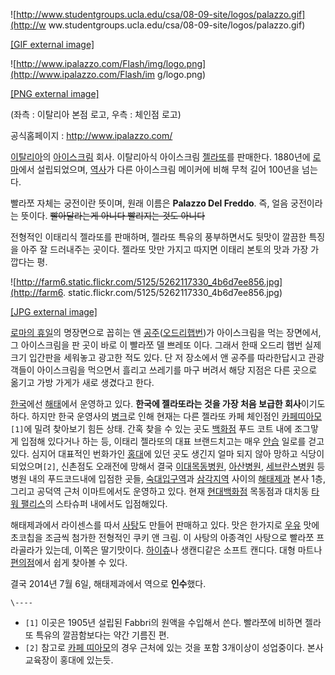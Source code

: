 ![http://www.studentgroups.ucla.edu/csa/08-09-site/logos/palazzo.gif](http://w
ww.studentgroups.ucla.edu/csa/08-09-site/logos/palazzo.gif)

[[GIF external
image]](http://www.studentgroups.ucla.edu/csa/08-09-site/logos/palazzo.gif)

![http://www.ipalazzo.com/Flash/img/logo.png](http://www.ipalazzo.com/Flash/im
g/logo.png)

[[PNG external image]](http://www.ipalazzo.com/Flash/img/logo.png)

  
(좌측 : 이탈리아 본점 로고, 우측 : 체인점 로고)

공식홈페이지 : <http://www.ipalazzo.com/>

[이탈리아](%EC%9D%B4%ED%83%88%EB%A6%AC%EC%95%84.md)의
[아이스크림](%EC%95%84%EC%9D%B4%EC%8A%A4%ED%81%AC%EB%A6%BC.md) 회사. 이탈리아식 아이스크림
[젤라또](%EC%A0%A4%EB%9D%BC%EB%98%90.md)를 판매한다. 1880년에
[로마](%EB%A1%9C%EB%A7%88.md)에서 설립되었으며, [역사](%EC%97%AD%EC%82%AC.md)가 다른
아이스크림 메이커에 비해 무척 길어 100년을 넘는다.

빨라쪼 자체는 궁전이란 뜻이며, 원래 이름은 **Palazzo Del Freddo**. 즉, 얼음 궁전이라는 뜻이다. <del>빨아달라는게
아니다 빨리지는 것도 아니다</del>

전형적인 이태리식 젤라또를 판매하며, 젤라또 특유의 풍부하면서도 뒷맛이 깔끔한 특징을 아주 잘 드러내주는 곳이다. 젤라또 맛만 가지고 따지면
이태리 본토의 맛과 가장 가깝다는 평.

![http://farm6.static.flickr.com/5125/5262117330_4b6d7ee856.jpg](http://farm6.
static.flickr.com/5125/5262117330_4b6d7ee856.jpg)

[[JPG external
image]](http://farm6.static.flickr.com/5125/5262117330_4b6d7ee856.jpg)

  
[로마의 휴일](%EB%A1%9C%EB%A7%88%EC%9D%98%20%ED%9C%B4%EC%9D%BC.md)의 명장면으로 꼽히는 앤
[공주](%EA%B3%B5%EC%A3%BC.md)([오드리햅번](%EC%98%A4%EB%93%9C%EB%A6%AC%20%ED%96%85%EB%B2%88.md))가 아이스크림을 먹는 장면에서,
그 아이스크림을 판 곳이 바로 이 빨라쪼 델 쁘레또 이다. 그래서 한때 오드리 햅번 실제크기 입간판을 세워놓고 광고한 적도 있다. 단 저
장소에서 앤 공주를 따라한답시고 관광객들이 아이스크림을 먹으면서 흘리고 쓰레기를 마구 버려서 해당 지점은 다른 곳으로 옮기고 가방 가게가
새로 생겼다고 한다.

[한국](%ED%95%9C%EA%B5%AD.md)에선 [해태](%ED%95%B4%ED%83%9C.md)에서 운영하고 있다.
**한국에 젤라또라는 것을 가장 처음 보급한 회사**이기도 하다. 하지만 한국 운영사의
[병크](%EB%B3%91%ED%81%AC.md)로 인해 현재는 다른 젤라또 카페 체인점인 [카페띠아모](%EC%B9%B4%ED%8E%98%20%EB%9D%A0%EC%95%84%EB%AA%A8.md)`[1]`에 밀려 찾아보기 힘든
상태. 간혹 찾을 수 있는 곳도 [백화점](%EB%B0%B1%ED%99%94%EC%A0%90.md) 푸드 코트 내에 조그맣게 입점해
있다거나 하는 등, 이태리 젤라또의 대표 브랜드치고는 매우 [안습](%EC%95%88%EC%8A%B5.md) 일로를 걷고 있다. 심지어
대표적인 번화가인 [홍대](%ED%99%8D%EB%8C%80.md)에 있던 곳도 생긴지 얼마 되지 않아 망하고 식당이
되었으며`[2]`, 신촌점도 오래전에 망해서 결국
[이대목동병원](%EC%9D%B4%EB%8C%80%EB%AA%A9%EB%8F%99%EB%B3%91%EC%9B%90.md),
[아산병원](%EC%95%84%EC%82%B0%EB%B3%91%EC%9B%90.md),
[세브란스병원](%EC%84%B8%EB%B8%8C%EB%9E%80%EC%8A%A4%EB%B3%91%EC%9B%90.md) 등 병원 내의
푸드코드내에 입점한 곳들, [숙대입구역](%EC%88%99%EB%8C%80%EC%9E%85%EA%B5%AC%EC%97%AD.md)과
[삼각지역](%EC%82%BC%EA%B0%81%EC%A7%80%EC%97%AD.md) 사이의
[해태제과](%ED%95%B4%ED%83%9C%EC%A0%9C%EA%B3%BC.md) 본사 1층, 그리고 공덕역 근처 이마트에서도
운영하고 있다. 현재 [현대백화점](%ED%98%84%EB%8C%80%EB%B0%B1%ED%99%94%EC%A0%90.md) 목동점과
대치동 [타워 팰리스](%ED%83%80%EC%9B%8C%20%ED%8C%B0%EB%A6%AC%EC%8A%A4.md)의 스타슈퍼
내에서도 입점해있다.

해태제과에서 라이센스를 따서 [사탕](%EC%82%AC%ED%83%95.md)도 만들어 판매하고 있다. 맛은 한가지로
[우유](%EC%9A%B0%EC%9C%A0.md) 맛에 초코칩을 조금씩 첨가한 전형적인 쿠키 앤 크림. 이 사탕의 아종격인 사탕으로
빨라쪼 프라골라가 있는데, 이쪽은 딸기맛이다. [하이츄](%ED%95%98%EC%9D%B4%EC%B8%84.md)나 생캔디같은 소프트
캔디다. 대형 마트나 [편의점](%ED%8E%B8%EC%9D%98%EC%A0%90.md)에서 쉽게 찾아볼 수 있다.

결국 2014년 7월 6일, 해태제과에서 역으로 **인수**했다.

`\----`

  * `[1]` 이곳은 1905년 설립된 Fabbri의 원액을 수입해서 쓴다. 빨라쪼에 비하면 젤라또 특유의 깔끔함보다는 약간 기름진 편.
  * `[2]` 참고로 [카페 띠아모](%EC%B9%B4%ED%8E%98%20%EB%9D%A0%EC%95%84%EB%AA%A8.md)의 경우 근처에 있는 것을 포함 3개이상이 성업중이다. 본사 교육장이 홍대에 있는듯.

